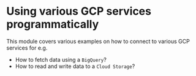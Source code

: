 Using various GCP services programmatically  
===
This module covers various examples on how to connect to various GCP services for e.g. 
* How to fetch data using a `BigQuery`?
* How to read and write data to a `Cloud Storage`?